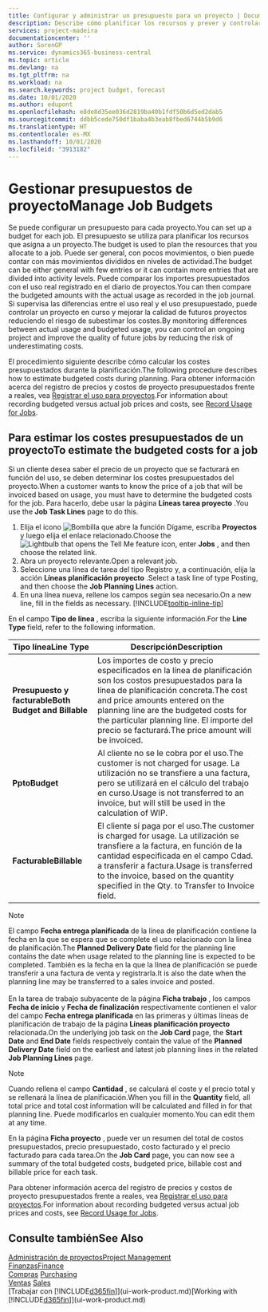```yaml
---
title: Configurar y administrar un presupuesto para un proyecto | Documentos de Microsoft
description: Describe cómo planificar los recursos y prever y controlar los costes de un proyecto mediante la configuración de un presupuesto para cada proyecto.
services: project-madeira
documentationcenter: ''
author: SorenGP
ms.service: dynamics365-business-central
ms.topic: article
ms.devlang: na
ms.tgt_pltfrm: na
ms.workload: na
ms.search.keywords: project budget, forecast
ms.date: 10/01/2020
ms.author: edupont
ms.openlocfilehash: e8de8d35ee036d2819ba40b1fdf50b6d5ed2dab5
ms.sourcegitcommit: ddbb5cede750df1baba4b3eab8fbed6744b5b9d6
ms.translationtype: HT
ms.contentlocale: es-MX
ms.lasthandoff: 10/01/2020
ms.locfileid: "3913182"
---
```

# <a name="manage-job-budgets"></a><span data-ttu-id="1f8cc-103">Gestionar presupuestos de proyecto</span><span class="sxs-lookup"><span data-stu-id="1f8cc-103">Manage Job Budgets</span></span>
<span data-ttu-id="1f8cc-104">Se puede configurar un presupuesto para cada proyecto.</span><span class="sxs-lookup"><span data-stu-id="1f8cc-104">You can set up a budget for each job.</span></span> <span data-ttu-id="1f8cc-105">El presupuesto se utiliza para planificar los recursos que asigna a un proyecto.</span><span class="sxs-lookup"><span data-stu-id="1f8cc-105">The budget is used to plan the resources that you allocate to a job.</span></span> <span data-ttu-id="1f8cc-106">Puede ser general, con pocos movimientos, o bien puede contar con más movimientos divididos en niveles de actividad.</span><span class="sxs-lookup"><span data-stu-id="1f8cc-106">The budget can be either general with few entries or it can contain more entries that are divided into activity levels.</span></span> <span data-ttu-id="1f8cc-107">Puede comparar los importes presupuestados con el uso real registrado en el diario de proyectos.</span><span class="sxs-lookup"><span data-stu-id="1f8cc-107">You can then compare the budgeted amounts with the actual usage as recorded in the job journal.</span></span> <span data-ttu-id="1f8cc-108">Si supervisa las diferencias entre el uso real y el uso presupuestado, puede controlar un proyecto en curso y mejorar la calidad de futuros proyectos reduciendo el riesgo de subestimar los costes.</span><span class="sxs-lookup"><span data-stu-id="1f8cc-108">By monitoring differences between actual usage and budgeted usage, you can control an ongoing project and improve the quality of future jobs by reducing the risk of underestimating costs.</span></span>

<span data-ttu-id="1f8cc-109">El procedimiento siguiente describe cómo calcular los costes presupuestados durante la planificación.</span><span class="sxs-lookup"><span data-stu-id="1f8cc-109">The following procedure describes how to estimate budgeted costs during planning.</span></span> <span data-ttu-id="1f8cc-110">Para obtener información acerca del registro de precios y costos de proyecto presupuestados frente a reales, vea [Registrar el uso para proyectos](projects-how-record-job-usage.md).</span><span class="sxs-lookup"><span data-stu-id="1f8cc-110">For information about recording budgeted versus actual job prices and costs, see [Record Usage for Jobs](projects-how-record-job-usage.md).</span></span>  

## <a name="to-estimate-the-budgeted-costs-for-a-job"></a><a name="JobBudgetCosts"></a> <span data-ttu-id="1f8cc-111">Para estimar los costes presupuestados de un proyecto</span><span class="sxs-lookup"><span data-stu-id="1f8cc-111">To estimate the budgeted costs for a job</span></span>
<span data-ttu-id="1f8cc-112">Si un cliente desea saber el precio de un proyecto que se facturará en función del uso, se deben determinar los costes presupuestados del proyecto.</span><span class="sxs-lookup"><span data-stu-id="1f8cc-112">When a customer wants to know the price of a job that will be invoiced based on usage, you must have to determine the budgeted costs for the job.</span></span> <span data-ttu-id="1f8cc-113">Para hacerlo, debe usar la página **Líneas tarea proyecto** .</span><span class="sxs-lookup"><span data-stu-id="1f8cc-113">You use the **Job Task Lines** page to do this.</span></span>

1. <span data-ttu-id="1f8cc-114">Elija el icono ![Bombilla que abre la función Dígame](media/ui-search/search_small.png "Dígame qué desea hacer"), escriba **Proyectos** y luego elija el enlace relacionado.</span><span class="sxs-lookup"><span data-stu-id="1f8cc-114">Choose the ![Lightbulb that opens the Tell Me feature](media/ui-search/search_small.png "Tell me what you want to do") icon, enter **Jobs** , and then choose the related link.</span></span>  
2. <span data-ttu-id="1f8cc-115">Abra un proyecto relevante.</span><span class="sxs-lookup"><span data-stu-id="1f8cc-115">Open a relevant job.</span></span>
3. <span data-ttu-id="1f8cc-116">Seleccione una línea de tarea del tipo Registro y, a continuación, elija la acción **Líneas planificación proyecto** .</span><span class="sxs-lookup"><span data-stu-id="1f8cc-116">Select a task line of type Posting, and then choose the **Job Planning Lines** action.</span></span>
4. <span data-ttu-id="1f8cc-117">En una línea nueva, rellene los campos según sea necesario.</span><span class="sxs-lookup"><span data-stu-id="1f8cc-117">On a new line, fill in the fields as necessary.</span></span> [!INCLUDE[tooltip-inline-tip](includes/tooltip-inline-tip_md.md)]   

<span data-ttu-id="1f8cc-118">En el campo **Tipo de línea** , escriba la siguiente información.</span><span class="sxs-lookup"><span data-stu-id="1f8cc-118">For the **Line Type** field, refer to the following information.</span></span>  

| <span data-ttu-id="1f8cc-119">Tipo línea</span><span class="sxs-lookup"><span data-stu-id="1f8cc-119">Line Type</span></span> | <span data-ttu-id="1f8cc-120">Descripción</span><span class="sxs-lookup"><span data-stu-id="1f8cc-120">Description</span></span> |
| --- | --- |
| <span data-ttu-id="1f8cc-121">**Presupuesto y facturable**</span><span class="sxs-lookup"><span data-stu-id="1f8cc-121">**Both Budget and Billable**</span></span> |<span data-ttu-id="1f8cc-122">Los importes de costo y precio especificados en la línea de planificación son los costos presupuestados para la línea de planificación concreta.</span><span class="sxs-lookup"><span data-stu-id="1f8cc-122">The cost and price amounts entered on the planning line are the budgeted costs for the particular planning line.</span></span> <span data-ttu-id="1f8cc-123">El importe del precio se facturará.</span><span class="sxs-lookup"><span data-stu-id="1f8cc-123">The price amount will be invoiced.</span></span> |
| <span data-ttu-id="1f8cc-124">**Ppto**</span><span class="sxs-lookup"><span data-stu-id="1f8cc-124">**Budget**</span></span> |<span data-ttu-id="1f8cc-125">Al cliente no se le cobra por el uso.</span><span class="sxs-lookup"><span data-stu-id="1f8cc-125">The customer is not charged for usage.</span></span> <span data-ttu-id="1f8cc-126">La utilización no se transfiere a una factura, pero se utilizará en el cálculo del trabajo en curso.</span><span class="sxs-lookup"><span data-stu-id="1f8cc-126">Usage is not transferred to an invoice, but will still be used in the calculation of WIP.</span></span> |
| <span data-ttu-id="1f8cc-127">**Facturable**</span><span class="sxs-lookup"><span data-stu-id="1f8cc-127">**Billable**</span></span> |<span data-ttu-id="1f8cc-128">El cliente sí paga por el uso.</span><span class="sxs-lookup"><span data-stu-id="1f8cc-128">The customer is charged for usage.</span></span> <span data-ttu-id="1f8cc-129">La utilización se transfiere a la factura, en función de la cantidad especificada en el campo Cdad. a transferir a factura.</span><span class="sxs-lookup"><span data-stu-id="1f8cc-129">Usage is transferred to the invoice, based on the quantity specified in the Qty. to Transfer to Invoice field.</span></span> |

> [!NOTE]  
> <span data-ttu-id="1f8cc-130">El campo **Fecha entrega planificada** de la línea de planificación contiene la fecha en la que se espera que se complete el uso relacionado con la línea de planificación.</span><span class="sxs-lookup"><span data-stu-id="1f8cc-130">The **Planned Delivery Date** field for the planning line contains the date when usage related to the planning line is expected to be completed.</span></span> <span data-ttu-id="1f8cc-131">También es la fecha en la que la línea de planificación se puede transferir a una factura de venta y registrarla.</span><span class="sxs-lookup"><span data-stu-id="1f8cc-131">It is also the date when the planning line may be transferred to a sales invoice and posted.</span></span> <br /><br /> <span data-ttu-id="1f8cc-132">En la tarea de trabajo subyacente de la página **Ficha trabajo** , los campos **Fecha de inicio** y **Fecha de finalización** respectivamente contienen el valor del campo **Fecha entrega planificada** en las primeras y últimas líneas de planificación de trabajo de la página **Líneas planificación proyecto** relacionada.</span><span class="sxs-lookup"><span data-stu-id="1f8cc-132">On the underlying job task on the **Job Card** page, the **Start Date** and **End Date** fields respectively contain the value of the **Planned Delivery Date** field on the earliest and latest job planning lines in the related **Job Planning Lines** page.</span></span>

> [!NOTE]  
>   <span data-ttu-id="1f8cc-133">Cuando rellena el campo **Cantidad** , se calculará el coste y el precio total y se rellenará la línea de planificación.</span><span class="sxs-lookup"><span data-stu-id="1f8cc-133">When you fill in the **Quantity** field, all total price and total cost information will be calculated and filled in for that planning line.</span></span> <span data-ttu-id="1f8cc-134">Puede modificarlos en cualquier momento.</span><span class="sxs-lookup"><span data-stu-id="1f8cc-134">You can edit them at any time.</span></span>

<span data-ttu-id="1f8cc-135">En la página **Ficha proyecto** , puede ver un resumen del total de costos presupuestados, precio presupuestado, costo facturado y el precio facturado para cada tarea.</span><span class="sxs-lookup"><span data-stu-id="1f8cc-135">On the **Job Card** page, you can now see a summary of the total budgeted costs, budgeted price, billable cost and billable price for each task.</span></span>

<span data-ttu-id="1f8cc-136">Para obtener información acerca del registro de precios y costos de proyecto presupuestados frente a reales, vea [Registrar el uso para proyectos](projects-how-record-job-usage.md).</span><span class="sxs-lookup"><span data-stu-id="1f8cc-136">For information about recording budgeted versus actual job prices and costs, see [Record Usage for Jobs](projects-how-record-job-usage.md).</span></span>

## <a name="see-also"></a><span data-ttu-id="1f8cc-137">Consulte también</span><span class="sxs-lookup"><span data-stu-id="1f8cc-137">See Also</span></span>
[<span data-ttu-id="1f8cc-138">Administración de proyectos</span><span class="sxs-lookup"><span data-stu-id="1f8cc-138">Project Management</span></span>](projects-manage-projects.md)  
[<span data-ttu-id="1f8cc-139">Finanzas</span><span class="sxs-lookup"><span data-stu-id="1f8cc-139">Finance</span></span>](finance.md)  
<span data-ttu-id="1f8cc-140">[Compras](purchasing-manage-purchasing.md)       </span><span class="sxs-lookup"><span data-stu-id="1f8cc-140">[Purchasing](purchasing-manage-purchasing.md)       </span></span>  
<span data-ttu-id="1f8cc-141">[Ventas](sales-manage-sales.md)    </span><span class="sxs-lookup"><span data-stu-id="1f8cc-141">[Sales](sales-manage-sales.md)    </span></span>  
<span data-ttu-id="1f8cc-142">[Trabajar con [!INCLUDE[d365fin](includes/d365fin_md.md)]](ui-work-product.md)</span><span class="sxs-lookup"><span data-stu-id="1f8cc-142">[Working with [!INCLUDE[d365fin](includes/d365fin_md.md)]](ui-work-product.md)</span></span>  
